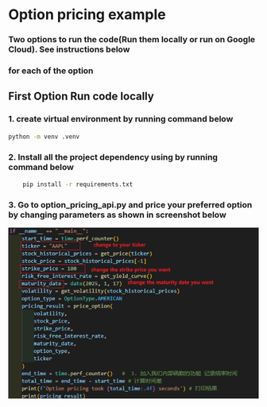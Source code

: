 # Option pricing example

### Two options to run the code(Run them locally or run on Google Cloud). See instructions below
### for each of the option

## First Option Run code locally


### 1.  create virtual environment by running command below

```cmd
python -m venv .venv

```

### 2. Install all the project dependency using by running command below

```cmd
    pip install -r requirements.txt
```

### 3. Go to option_pricing_api.py and price your preferred option by changing parameters as shown in screenshot below


<img alt="stock financial" src="./docs/price_example.png" width="1000">